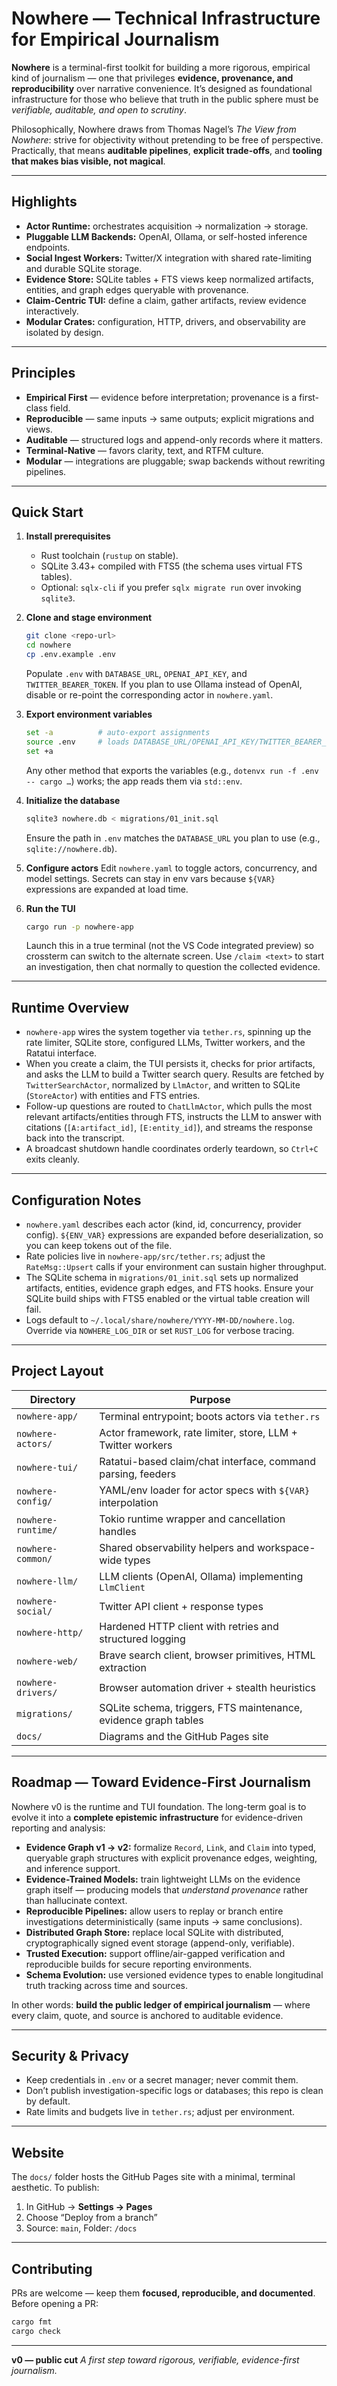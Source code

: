 # Nowhere — Technical Infrastructure for Empirical Journalism

**Nowhere** is a terminal-first toolkit for building a more rigorous, empirical kind of journalism — one that privileges **evidence, provenance, and reproducibility** over narrative convenience. It’s designed as foundational infrastructure for those who believe that truth in the public sphere must be _verifiable, auditable, and open to scrutiny_.

Philosophically, Nowhere draws from Thomas Nagel’s _The View from Nowhere_: strive for objectivity without pretending to be free of perspective. Practically, that means **auditable pipelines**, **explicit trade-offs**, and **tooling that makes bias visible, not magical**.

---

## Highlights

- **Actor Runtime:** orchestrates acquisition → normalization → storage.
- **Pluggable LLM Backends:** OpenAI, Ollama, or self-hosted inference endpoints.
- **Social Ingest Workers:** Twitter/X integration with shared rate-limiting and durable SQLite storage.
- **Evidence Store:** SQLite tables + FTS views keep normalized artifacts, entities, and graph edges queryable with provenance.
- **Claim-Centric TUI:** define a claim, gather artifacts, review evidence interactively.
- **Modular Crates:** configuration, HTTP, drivers, and observability are isolated by design.

---

## Principles

- **Empirical First** — evidence before interpretation; provenance is a first-class field.
- **Reproducible** — same inputs → same outputs; explicit migrations and views.
- **Auditable** — structured logs and append-only records where it matters.
- **Terminal-Native** — favors clarity, text, and RTFM culture.
- **Modular** — integrations are pluggable; swap backends without rewriting pipelines.

---

## Quick Start

1. **Install prerequisites**
   - Rust toolchain (`rustup` on stable).
   - SQLite 3.43+ compiled with FTS5 (the schema uses virtual FTS tables).
   - Optional: `sqlx-cli` if you prefer `sqlx migrate run` over invoking `sqlite3`.

2. **Clone and stage environment**

   ```bash
   git clone <repo-url>
   cd nowhere
   cp .env.example .env
   ```

   Populate `.env` with `DATABASE_URL`, `OPENAI_API_KEY`, and `TWITTER_BEARER_TOKEN`. If you plan to use Ollama instead of OpenAI, disable or re-point the corresponding actor in `nowhere.yaml`.

3. **Export environment variables**

   ```bash
   set -a          # auto-export assignments
   source .env     # loads DATABASE_URL/OPENAI_API_KEY/TWITTER_BEARER_TOKEN
   set +a
   ```

   Any other method that exports the variables (e.g., `dotenvx run -f .env -- cargo …`) works; the app reads them via `std::env`.

4. **Initialize the database**

   ```bash
   sqlite3 nowhere.db < migrations/01_init.sql
   ```

   Ensure the path in `.env` matches the `DATABASE_URL` you plan to use (e.g., `sqlite://nowhere.db`).

5. **Configure actors**
   Edit `nowhere.yaml` to toggle actors, concurrency, and model settings. Secrets can stay in env vars because `${VAR}` expressions are expanded at load time.

6. **Run the TUI**

   ```bash
   cargo run -p nowhere-app
   ```

   Launch this in a true terminal (not the VS Code integrated preview) so crossterm can switch to the alternate screen. Use `/claim <text>` to start an investigation, then chat normally to question the collected evidence.

---

## Runtime Overview

- `nowhere-app` wires the system together via `tether.rs`, spinning up the rate limiter, SQLite store, configured LLMs, Twitter workers, and the Ratatui interface.
- When you create a claim, the TUI persists it, checks for prior artifacts, and asks the LLM to build a Twitter search query. Results are fetched by `TwitterSearchActor`, normalized by `LlmActor`, and written to SQLite (`StoreActor`) with entities and FTS entries.
- Follow-up questions are routed to `ChatLlmActor`, which pulls the most relevant artifacts/entities through FTS, instructs the LLM to answer with citations (`[A:artifact_id]`, `[E:entity_id]`), and streams the response back into the transcript.
- A broadcast shutdown handle coordinates orderly teardown, so `Ctrl+C` exits cleanly.

---

## Configuration Notes

- `nowhere.yaml` describes each actor (kind, id, concurrency, provider config). `${ENV_VAR}` expressions are expanded before deserialization, so you can keep tokens out of the file.
- Rate policies live in `nowhere-app/src/tether.rs`; adjust the `RateMsg::Upsert` calls if your environment can sustain higher throughput.
- The SQLite schema in `migrations/01_init.sql` sets up normalized artifacts, entities, evidence graph edges, and FTS hooks. Ensure your SQLite build ships with FTS5 enabled or the virtual table creation will fail.
- Logs default to `~/.local/share/nowhere/YYYY-MM-DD/nowhere.log`. Override via `NOWHERE_LOG_DIR` or set `RUST_LOG` for verbose tracing.

---

## Project Layout

| Directory          | Purpose                                                         |
| ------------------ | --------------------------------------------------------------- |
| `nowhere-app/`     | Terminal entrypoint; boots actors via `tether.rs`               |
| `nowhere-actors/`  | Actor framework, rate limiter, store, LLM + Twitter workers     |
| `nowhere-tui/`     | Ratatui-based claim/chat interface, command parsing, feeders    |
| `nowhere-config/`  | YAML/env loader for actor specs with `${VAR}` interpolation     |
| `nowhere-runtime/` | Tokio runtime wrapper and cancellation handles                  |
| `nowhere-common/`  | Shared observability helpers and workspace-wide types           |
| `nowhere-llm/`     | LLM clients (OpenAI, Ollama) implementing `LlmClient`           |
| `nowhere-social/`  | Twitter API client + response types                             |
| `nowhere-http/`    | Hardened HTTP client with retries and structured logging        |
| `nowhere-web/`     | Brave search client, browser primitives, HTML extraction        |
| `nowhere-drivers/` | Browser automation driver + stealth heuristics                  |
| `migrations/`      | SQLite schema, triggers, FTS maintenance, evidence graph tables |
| `docs/`            | Diagrams and the GitHub Pages site                              |

---

## Roadmap — Toward Evidence-First Journalism

Nowhere v0 is the runtime and TUI foundation. The long-term goal is to evolve it into a **complete epistemic infrastructure** for evidence-driven reporting and analysis:

- **Evidence Graph v1 → v2:** formalize `Record`, `Link`, and `Claim` into typed, queryable graph structures with explicit provenance edges, weighting, and inference support.
- **Evidence-Trained Models:** train lightweight LLMs on the evidence graph itself — producing models that _understand provenance_ rather than hallucinate context.
- **Reproducible Pipelines:** allow users to replay or branch entire investigations deterministically (same inputs → same conclusions).
- **Distributed Graph Store:** replace local SQLite with distributed, cryptographically signed event storage (append-only, verifiable).
- **Trusted Execution:** support offline/air-gapped verification and reproducible builds for secure reporting environments.
- **Schema Evolution:** use versioned evidence types to enable longitudinal truth tracking across time and sources.

In other words: **build the public ledger of empirical journalism** — where every claim, quote, and source is anchored to auditable evidence.

---

## Security & Privacy

- Keep credentials in `.env` or a secret manager; never commit them.
- Don’t publish investigation-specific logs or databases; this repo is clean by default.
- Rate limits and budgets live in `tether.rs`; adjust per environment.

---

## Website

The `docs/` folder hosts the GitHub Pages site with a minimal, terminal aesthetic.
To publish:

1. In GitHub → **Settings → Pages**
2. Choose “Deploy from a branch”
3. Source: `main`, Folder: `/docs`

---

## Contributing

PRs are welcome — keep them **focused, reproducible, and documented**.
Before opening a PR:

```bash
cargo fmt
cargo check
```

---

**v0 — public cut**
_A first step toward rigorous, verifiable, evidence-first journalism._
